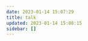 ```yaml
---
date: 2023-01-14 15:07:29
title: talk
updated: 2023-01-14 15:08:15
sidebar: []
---
```

<script src=https://unpkg.com/browse/qexo-static@1.5.0/hexo/talks.js"></script>
<link rel="stylesheet" href="https://unpkg.com/browse/qexo-static@1.5.0/hexo/talks.css">
<div id="qexot"></div>
<script>showQexoTalks("qexot", "${https://qexo.wyblog1.tk}", 5)</script>
